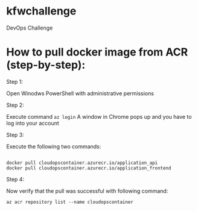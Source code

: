 # kfwchallenge
DevOps Challenge

# How to pull docker image from ACR (step-by-step):

Step 1:

Open Winodws PowerShell with administrative permissions

Step 2:

Execute command <code>az login</code>
A window in Chrome pops up and you have to log into your account

Step 3:

Execute the following two commands:

<code>
docker pull cloudopscontainer.azurecr.io/application_api
docker pull cloudopscontainer.azurecr.io/application_frontend
</code>

Step 4:

Now verify that the pull was successful with following command:

<code>az acr repository list --name cloudopscontainer</code>